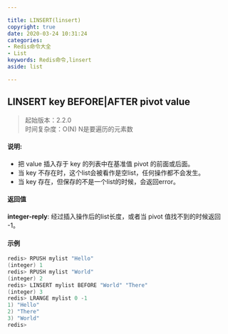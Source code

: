 ```yaml
---

title: LINSERT(linsert)
copyright: true
date: 2020-03-24 10:31:24
categories: 
- Redis命令大全
- List
keywords: Redis命令,linsert
aside: list

---
```

## LINSERT key BEFORE|AFTER pivot value 
>起始版本：2.2.0<br/>时间复杂度：O(N) N是要遍历的元素数  


#### 说明:
* 把 value 插入存于 key 的列表中在基准值 pivot 的前面或后面。
* 当 key 不存在时，这个list会被看作是空list，任何操作都不会发生。
* 当 key 存在，但保存的不是一个list的时候，会返回error。

#### 返回值

**integer-reply**: 经过插入操作后的list长度，或者当 pivot 值找不到的时候返回 -1。


#### 示例

```c
redis> RPUSH mylist "Hello"
(integer) 1
redis> RPUSH mylist "World"
(integer) 2
redis> LINSERT mylist BEFORE "World" "There"
(integer) 3
redis> LRANGE mylist 0 -1
1) "Hello"
2) "There"
3) "World"
redis> 
```